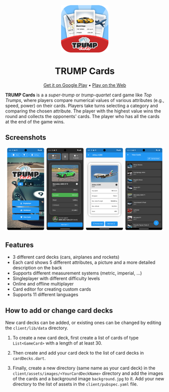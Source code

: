 <div align="center">
  <img src="./images/app-logo-rounded.png" alt="logo" width="150" height="auto" />
  <h1>TRUMP Cards</h1>
  <span>
    <a href="https://play.google.com/store/apps/details?id=com.yedesign.card_game" target="_blank">Get it on Google Play</a> • 
    <a href="https://yanexr.github.io/trump-cards" target="_blank">Play on the Web</a>
  </span>
</div>

**TRUMP Cards** is a a _super-trump_ or _trump-quartet_ card game like _Top Trumps_, where players compare numerical values of various attributes (e.g., speed, power) on their cards. Players take turns selecting a category and comparing the chosen attribute. The player with the highest value wins the round and collects the opponents' cards. The player who has all the cards at the end of the game wins.

## Screenshots
<div align="center">
  <img src="./images/screenshots.png" alt="screenshots" />
</div>

## Features

- 3 different card decks (cars, airplanes and rockets)
- Each card shows 5 different attributes, a picture and a more detailed description on the back
- Supports different measurement systems (metric, imperial, ...)
- Singleplayer with different difficulty levels
- Online and offline multiplayer
- Card editor for creating custom cards
- Supports 11 different languages

## How to add or change card decks

New card decks can be added, or existing ones can be changed by editing the `client/lib/data` directory.

1. To create a new card deck, first create a list of cards of type `List<GameCard>` with a length of at least 30.

2. Then create and add your card deck to the list of card decks in `cardDecks.dart`.

3. Finally, create a new directory (same name as your card deck) in the `client/assets/images/<YourCardDeckName>` directory and add the images of the cards and a background image `background.jpg` to it. Add your new directory to the list of assets in the `client/pubspec.yaml` file.
